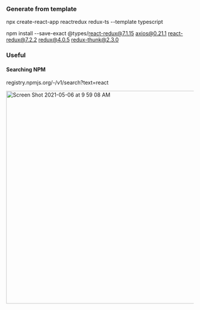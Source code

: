 ### Generate from template

npx create-react-app reactredux redux-ts --template typescript

npm install --save-exact @types/react-redux@7.1.15 axios@0.21.1 react-redux@7.2.2 redux@4.0.5 redux-thunk@2.3.0

### Useful

#### Searching NPM

registry.npmjs.org/-/v1/search?text=react

<img width="571" alt="Screen Shot 2021-05-06 at 9 59 08 AM" src="https://user-images.githubusercontent.com/67039993/117370045-2ee7b380-ae9c-11eb-859e-9ddd02167f1d.png">
